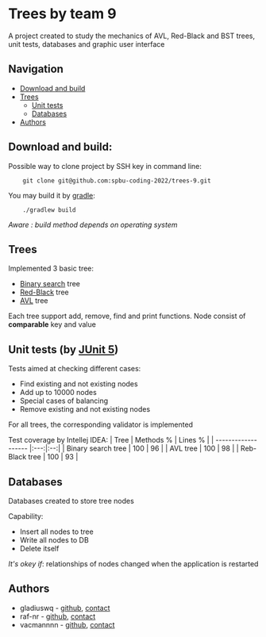 # Trees by team 9
A project created to study the mechanics of AVL, Red-Black and BST trees, unit tests, databases and graphic user interface

## Navigation

- [Download and build](#download-and-build)
- [Trees](#trees)
    - [Unit tests](#unit-tests-by-junit-5)
    - [Databases](#databases)
- [Authors](#authors)

## Download and build:
Possible way to clone project by SSH key in command line:

        git clone git@github.com:spbu-coding-2022/trees-9.git
    
You may build it by [gradle](https://gradle.org/):

        ./gradlew build

*Aware : build method depends on operating system*
## Trees
Implemented 3 basic tree:
- [Binary search](https://en.wikipedia.org/wiki/Binary_search_tree) tree
- [Red-Black](https://en.wikipedia.org/wiki/Red%E2%80%93black_tree) tree
- [AVL](https://en.wikipedia.org/wiki/AVL_tree) tree

Each tree support add, remove, find and print functions.
Node consist of **comparable** key and value
## Unit tests (by [JUnit 5](https://junit.org/junit5/))
Tests aimed at checking different cases:
- Find existing and not existing nodes
- Add up to 10000 nodes
- Special cases of balancing
- Remove existing and not existing nodes

For all trees, the corresponding validator is implemented

Test coverage by Intellej IDEA:
| Tree    | Methods %  | Lines % |
| ------------------- |:---:|:--:|
| Binary search tree  | 100 | 96 |
| AVL tree            | 100 | 98 |
| Reb-Black tree      | 100 | 93 |

## Databases
Databases created to store tree nodes

Capability:
- Insert all nodes to tree
- Write all nodes to DB
- Delete itself

*It's okey if*: relationships of nodes changed when the application is restarted
 

## Authors
- gladiuswq - [github](https://github.com/gladiuswq), [contact](https://t.me/gladiuswq)  
- raf-nr - [github](https://github.com/raf-nr), [contact](https://t.me/nrrafik)  
- vacmannnn - [github](https://github.com/vacmannnn), [contact](https://t.me/vacmannnn) 
